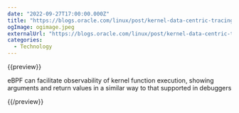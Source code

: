 ```yaml
---
date: "2022-09-27T17:00:00.000Z"
title: "https://blogs.oracle.com/linux/post/kernel-data-centric-tracing"
ogImage: ogimage.jpeg
externalUrl: "https://blogs.oracle.com/linux/post/kernel-data-centric-tracing"
categories:
  - Technology
---
```


{{preview}}

eBPF can facilitate observability of kernel function execution, showing arguments and return values in a similar way to that supported in debuggers

{{/preview}}
